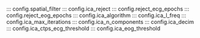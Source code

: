::: config.spatial_filter
::: config.ica_reject
::: config.reject_ecg_epochs
::: config.reject_eog_epochs
::: config.ica_algorithm
::: config.ica_l_freq
::: config.ica_max_iterations
::: config.ica_n_components
::: config.ica_decim
::: config.ica_ctps_ecg_threshold
::: config.ica_eog_threshold
